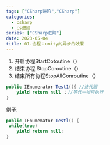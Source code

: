 ```yaml
---
tags: ["CSharp进阶","CSharp"]
categories:
  - csharp
  - cs进阶
series: ["CSharp进阶"]
date: 2023-05-04
title: 01.协程：unity的异步的效果 
---
```

1. 开启协程StartCotoutine（）
2. 结束协程 StopCoroutine（）
3. 结束所有协程StopAllConroutine（）
```csharp
public IEnumerator Test1(){ //迭代器
	yield return null ；//等代一帧再执行
}
```
例子: 
```csharp
public IEnumemator Testl() {
 while(true)
	yield return null;
}
```
